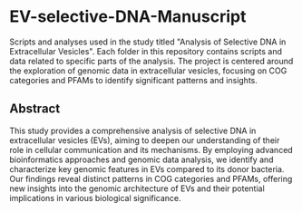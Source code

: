 # **EV-selective-DNA-Manuscript**

Scripts and analyses used in the study titled "Analysis of Selective DNA in Extracellular Vesicles". Each folder in this repository contains scripts and data related to specific parts of the analysis. The project is centered around the exploration of genomic data in extracellular vesicles, focusing on COG categories and PFAMs to identify significant patterns and insights.

## **Abstract**

This study provides a comprehensive analysis of selective DNA in extracellular vesicles (EVs), aiming to deepen our understanding of their role in cellular communication and its mechanisms. By employing advanced bioinformatics approaches and genomic data analysis, we identify and characterize key genomic features in EVs compared to its donor bacteria. Our findings reveal distinct patterns in COG categories and PFAMs, offering new insights into the genomic architecture of EVs and their potential implications in various biological significance.